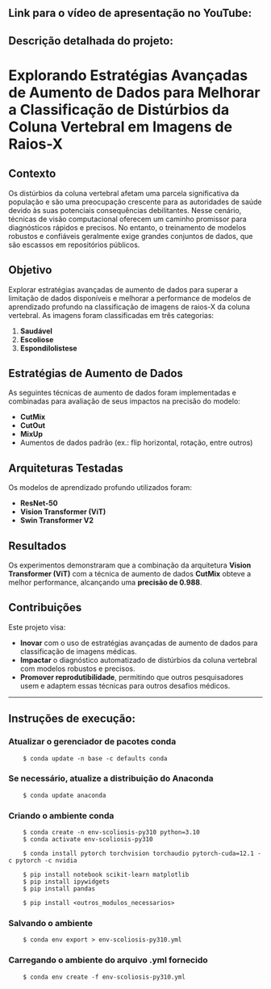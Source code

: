 ## Link para o vídeo de apresentação no YouTube:

## Descrição detalhada do projeto:
# Explorando Estratégias Avançadas de Aumento de Dados para Melhorar a Classificação de Distúrbios da Coluna Vertebral em Imagens de Raios-X

## Contexto
Os distúrbios da coluna vertebral afetam uma parcela significativa da população e são uma preocupação crescente para as autoridades de saúde devido às suas potenciais consequências debilitantes. Nesse cenário, técnicas de visão computacional oferecem um caminho promissor para diagnósticos rápidos e precisos. No entanto, o treinamento de modelos robustos e confiáveis geralmente exige grandes conjuntos de dados, que são escassos em repositórios públicos.

## Objetivo
Explorar estratégias avançadas de aumento de dados para superar a limitação de dados disponíveis e melhorar a performance de modelos de aprendizado profundo na classificação de imagens de raios-X da coluna vertebral. As imagens foram classificadas em três categorias:

1. **Saudável**
2. **Escoliose**
3. **Espondilolistese**

## Estratégias de Aumento de Dados
As seguintes técnicas de aumento de dados foram implementadas e combinadas para avaliação de seus impactos na precisão do modelo:

- **CutMix**
- **CutOut**
- **MixUp**
- Aumentos de dados padrão (ex.: flip horizontal, rotação, entre outros)

## Arquiteturas Testadas
Os modelos de aprendizado profundo utilizados foram:

- **ResNet-50**
- **Vision Transformer (ViT)**
- **Swin Transformer V2**

## Resultados
Os experimentos demonstraram que a combinação da arquitetura **Vision Transformer (ViT)** com a técnica de aumento de dados **CutMix** obteve a melhor performance, alcançando uma **precisão de 0.988**.

## Contribuições
Este projeto visa:
- **Inovar** com o uso de estratégias avançadas de aumento de dados para classificação de imagens médicas.  
- **Impactar** o diagnóstico automatizado de distúrbios da coluna vertebral com modelos robustos e precisos.  
- **Promover reprodutibilidade**, permitindo que outros pesquisadores usem e adaptem essas técnicas para outros desafios médicos.  

---
## Instruções de execução:

### Atualizar o gerenciador de pacotes conda

```
    $ conda update -n base -c defaults conda
```

### Se necessário, atualize a distribuição do Anaconda
```
    $ conda update anaconda
```
### Criando o ambiente conda
```
    $ conda create -n env-scoliosis-py310 python=3.10
    $ conda activate env-scoliosis-py310

    $ conda install pytorch torchvision torchaudio pytorch-cuda=12.1 -c pytorch -c nvidia

    $ pip install notebook scikit-learn matplotlib
    $ pip install ipywidgets    
    $ pip install pandas

    $ pip install <outros_modulos_necessarios>
```

### Salvando o ambiente

```
    $ conda env export > env-scoliosis-py310.yml
```

### Carregando o ambiente do arquivo .yml fornecido

```
    $ conda env create -f env-scoliosis-py310.yml
``` 
